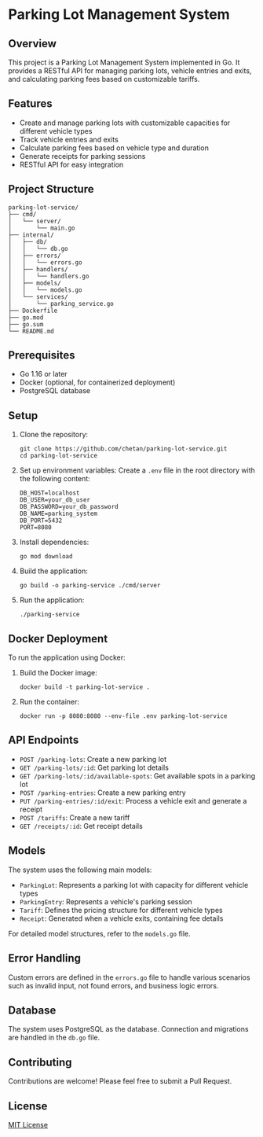 # Parking Lot Management System

## Overview

This project is a Parking Lot Management System implemented in Go. It provides a RESTful API for managing parking lots, vehicle entries and exits, and calculating parking fees based on customizable tariffs.

## Features

- Create and manage parking lots with customizable capacities for different vehicle types
- Track vehicle entries and exits
- Calculate parking fees based on vehicle type and duration
- Generate receipts for parking sessions
- RESTful API for easy integration

## Project Structure

```
parking-lot-service/
├── cmd/
│   └── server/
│       └── main.go
├── internal/
│   ├── db/
│   │   └── db.go
│   ├── errors/
│   │   └── errors.go
│   ├── handlers/
│   │   └── handlers.go
│   ├── models/
│   │   └── models.go
│   └── services/
│       └── parking_service.go
├── Dockerfile
├── go.mod
├── go.sum
└── README.md
```

## Prerequisites

- Go 1.16 or later
- Docker (optional, for containerized deployment)
- PostgreSQL database

## Setup

1. Clone the repository:
   ```
   git clone https://github.com/chetan/parking-lot-service.git
   cd parking-lot-service
   ```

2. Set up environment variables:
   Create a `.env` file in the root directory with the following content:
   ```
   DB_HOST=localhost
   DB_USER=your_db_user
   DB_PASSWORD=your_db_password
   DB_NAME=parking_system
   DB_PORT=5432
   PORT=8080
   ```

3. Install dependencies:
   ```
   go mod download
   ```

4. Build the application:
   ```
   go build -o parking-service ./cmd/server
   ```

5. Run the application:
   ```
   ./parking-service
   ```

## Docker Deployment

To run the application using Docker:

1. Build the Docker image:
   ```
   docker build -t parking-lot-service .
   ```

2. Run the container:
   ```
   docker run -p 8080:8080 --env-file .env parking-lot-service
   ```

## API Endpoints

- `POST /parking-lots`: Create a new parking lot
- `GET /parking-lots/:id`: Get parking lot details
- `GET /parking-lots/:id/available-spots`: Get available spots in a parking lot
- `POST /parking-entries`: Create a new parking entry
- `PUT /parking-entries/:id/exit`: Process a vehicle exit and generate a receipt
- `POST /tariffs`: Create a new tariff
- `GET /receipts/:id`: Get receipt details

## Models

The system uses the following main models:

- `ParkingLot`: Represents a parking lot with capacity for different vehicle types
- `ParkingEntry`: Represents a vehicle's parking session
- `Tariff`: Defines the pricing structure for different vehicle types
- `Receipt`: Generated when a vehicle exits, containing fee details

For detailed model structures, refer to the `models.go` file.

## Error Handling

Custom errors are defined in the `errors.go` file to handle various scenarios such as invalid input, not found errors, and business logic errors.

## Database

The system uses PostgreSQL as the database. Connection and migrations are handled in the `db.go` file.

## Contributing

Contributions are welcome! Please feel free to submit a Pull Request.

## License

[MIT License](LICENSE)
